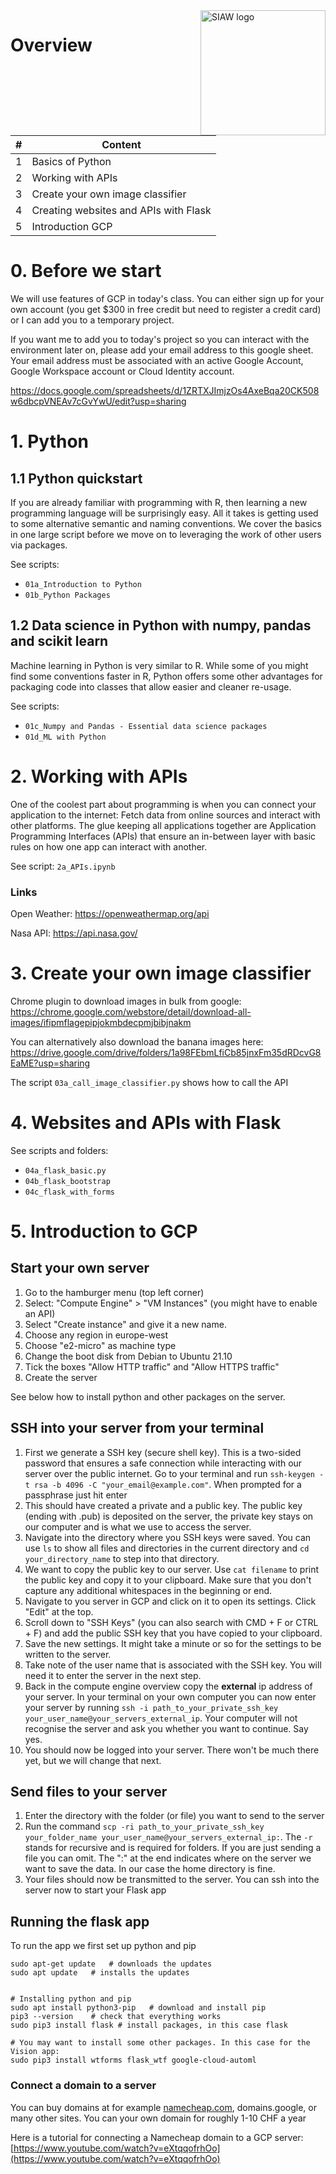 <img src="https://www.unisg.ch/-/media/93125423859d46928371a633b15cfcb1.jpg" alt="SIAW logo" width="200" align="right">


# Overview
|#|Content|
|----|----|
|1|Basics of Python|
|2|Working with APIs|
|3|Create your own image classifier|
|4|Creating websites and APIs with Flask|
|5|Introduction GCP|

# 0. Before we start

We will use features of GCP in today's class. You can either sign up for your own account (you get $300 in free credit but need to register a credit card) or I can add you to a temporary project.

If you want me to add you to today's project so you can interact with the environment later on, please add your email address to this google sheet. Your email address must be associated with an active Google Account, Google Workspace account or Cloud Identity account.

https://docs.google.com/spreadsheets/d/1ZRTXJImjzOs4AxeBqa20CK508w6dbcpVNEAv7cGvYwU/edit?usp=sharing

# 1. Python

## 1.1 Python quickstart

If you are already familiar with programming with R, then learning a new programming language will be surprisingly easy. All it takes is getting used to some alternative semantic and naming conventions. We cover the basics in one large script before we move on to leveraging the work of other users via packages.

See scripts:
* `01a_Introduction to Python`
* `01b_Python Packages`

## 1.2 Data science in Python with numpy, pandas and scikit learn

Machine learning in Python is very similar to R. While some of you might find some conventions faster in R, Python offers some other advantages for packaging code into classes that allow easier and cleaner re-usage.

See scripts:
* `01c_Numpy and Pandas - Essential data science packages`
* `01d_ML with Python`

# 2. Working with APIs

One of the coolest part about programming is when you can connect your application to the internet: Fetch data from online sources and interact with other platforms. The glue keeping all applications together are Application Programming Interfaces (APIs) that ensure an in-between layer with basic rules on how one app can interact with another.

See script: `2a_APIs.ipynb`

### Links

Open Weather: https://openweathermap.org/api

Nasa API: https://api.nasa.gov/


# 3. Create your own image classifier

Chrome plugin to download images in bulk from google:
https://chrome.google.com/webstore/detail/download-all-images/ifipmflagepipjokmbdecpmjbibjnakm

You can alternatively also download the banana images here:
https://drive.google.com/drive/folders/1a98FEbmLfiCb85jnxFm35dRDcvG8EaME?usp=sharing

The script `03a_call_image_classifier.py` shows how to call the API

# 4. Websites and APIs with Flask

See scripts and folders:

* `04a_flask_basic.py`
* `04b_flask_bootstrap`
* `04c_flask_with_forms`

# 5. Introduction to GCP

## Start your own server

1. Go to the hamburger menu (top left corner)
1. Select: "Compute Engine" > "VM Instances" (you might have to enable an API)
1. Select "Create instance" and give it a new name.
  1. Choose any region in europe-west
  1. Choose "e2-micro" as machine type
  1. Change the boot disk from Debian to Ubuntu 21.10
  1. Tick the boxes "Allow HTTP traffic" and "Allow HTTPS traffic"
  1. Create the server

See below how to install python and other packages on the server.

## SSH into your server from your terminal

1. First we generate a SSH key (secure shell key). This is a two-sided password that ensures a safe connection while interacting with our server over the public internet. Go to your terminal and run `ssh-keygen -t rsa -b 4096 -C "your_email@example.com"`. When prompted for a passphrase just hit enter
2. This should have created a private and a public key. The public key (ending with .pub) is deposited on the server, the private key stays on our computer and is what we use to access the server.
3. Navigate into the directory where you SSH keys were saved. You can use `ls` to show all files and directories in the current directory and `cd your_directory_name` to step into that directory.
1. We want to copy the public key to our server.  Use `cat filename` to print the public key and copy it to your clipboard. Make sure that you don't capture any additional whitespaces in the beginning or end.
1. Navigate to you server in GCP and click on it to open its settings. Click "Edit" at the top.
1. Scroll down to "SSH Keys" (you can also search with CMD + F or CTRL + F) and add the public SSH key that you have copied to your clipboard.
1. Save the new settings. It might take a minute or so for the settings to be written to the server.
1. Take note of the user name that is associated with the SSH key. You will need it to enter the server in the next step.
1. Back in the compute engine overview copy the <b>external</b> ip address of your server. In your terminal on your own computer you can now enter your server by running `ssh -i path_to_your_private_ssh_key your_user_name@your_servers_external_ip`. Your computer will not recognise the server and ask you whether you want to continue. Say yes.
1. You should now be logged into your server. There won't be much there yet, but we will change that next.

## Send files to your server

1. Enter the directory with the folder (or file) you want to send to the server
1. Run the command `scp -ri path_to_your_private_ssh_key your_folder_name your_user_name@your_servers_external_ip:`. The `-r` stands for recursive and is required for folders. If you are just sending a file you can omit. The ":" at the end indicates where on the server we want to save the data. In our case the home directory is fine.
1. Your files should now be transmitted to the server. You can ssh into the server now to start your Flask app

## Running the flask app

To run the app we first set up python and pip

```
sudo apt-get update   # downloads the updates
sudo apt update   # installs the updates


# Installing python and pip
sudo apt install python3-pip   # download and install pip
pip3 --version    # check that everything works
sudo pip3 install flask # install packages, in this case flask

# You may want to install some other packages. In this case for the Vision app:
sudo pip3 install wtforms flask_wtf google-cloud-automl
```

### Connect a domain to a server

You can buy domains at for example [namecheap.com](http://namecheap.com), domains.google, or many other sites. You can your own domain for roughly 1-10 CHF a year

Here is a tutorial for connecting a Namecheap domain to a GCP server:
[https://www.youtube.com/watch?v=eXtqqofrhOo](https://www.youtube.com/watch?v=eXtqqofrhOo)
